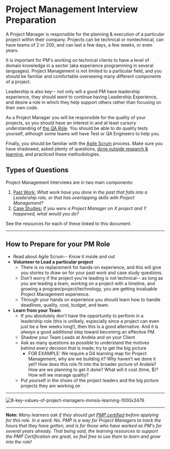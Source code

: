 # Project Management Interview Preparation

A Project Manager is responsible for the planning & execution of a particular project within their company. Projects can be technical or nontechnical, can have teams of 2 or 200, and can last a few days, a few weeks, or even years. 

It is important for PM's working on technical clients to have a level of domain knowledge in a sector (aka experience programming in several languages). Project Management is not limited to a particular field, and you should be familiar and comfortable overseeing many different components of a project. 

Leadership is also key-- not only will a good PM have leadership experience, they should *want* to continue having Leadership Experience, and desire a role in which they help support others rather than focusing on their own code. 

As a Project Manager you will be responsible for the quality of your projects, so you should have an interest in and at least cursory understanding of [the QA Role](https://github.com/andela/learningmap/tree/master/D1/D1%20Test%20Engineer). You should be able to do quality tests yourself, although some teams will have Test or QA Engineers to help you.

Finally, you should be familiar with the [Agile Scrum](https://docs.google.com/document/d/1Nc3hAUJbfNVYIwwPdAh7cCgbNQxbpyzGWMaX9CqzyC0/edit#heading=h.aw40qdtqf391) process. Make sure you have shadowed, asked plenty of questions, [done outside research & learning](https://www.pluralsight.com/paths/the-scrum-framework), and practiced these methodologies. 

## Types of Questions

Project Management Interviews are in two main components: 

1) [Past Work:](https://github.com/andela/learningmap/tree/master/D4+/Project%20Manager/Communicating%20your%20Past%20Work) *What work have you done in the past that falls into a Leadership role, or that has overlapping skills with Project Management?* 
2) [Case Studies:](https://github.com/andela/learningmap/tree/master/D4+/Project%20Manager/Case%20Study%20Questions) *If you were a Project Manager on X project and Y happened, what would you do?*

See the resources for each  of these linked to this document. 

--- 

## How to Prepare for your PM Role

* Read about Agile Scrum-- Know it inside and out
* **Volunteer to Lead a particular project**
  * There is no replacement for hands-on experience, and this will give you stories to draw on for your past work and case study questions. 
  * Don't worry if the project you're leading is not technical-- as long as you are leading a team, working on a project with a timeline, and growing a program/project/technology, you are getting invaluable Project Management experience. 
  * Through your hands on experience you should learn how to handle deadlines, quality, cost, budget, and team.
* **Learn from your Team**
  * If you absolutely don’t have the opportunity to perform in a leadership role (this is unlikely, especially since a project can even just be a few weeks long!), then this is a good alternative. And it is *always* a good additional step toward becoming an effective PM. 
  * Shadow your Team Leads at Andela and on your Client
  * Ask as many questions as possible to understand the motives behind every decision that is made; try to get the big picture
    * FOR EXAMPLE: We require a D4 learning map for Project Management, why are we building it? Why haven’t we done it yet? How does this role fit into the broader picture of Andela? How are we planning to get it done? What will it cost (time, $)? How will we manage quality? 
  * Put yourself in the shoes of the project leaders and the big picture projects they are working on


--- 
![8-key-values-of-project-managers-invnsis-learning-1000x2476](https://user-images.githubusercontent.com/5239538/28371215-5e5553e8-6c6a-11e7-8e77-2cbe2278aced.png)

--- 
**Note:** *Many learners ask if they should get [PMP certified](https://www.pluralsight.com/courses/pmp-introduction-project-management-pmp-exam) before applying for this role. In a word: No. PMP is a way for Project Managers to track the hours that they have gotten, and is for those who have worked as PM's for several years already. That being said, the learning resources to support the PMP Certification are great, so feel free to use them to learn and grow into the role!*
